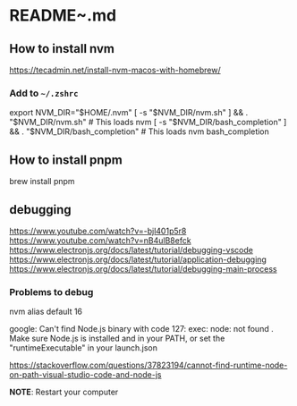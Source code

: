 # README~.md

## How to install nvm

https://tecadmin.net/install-nvm-macos-with-homebrew/

### Add to `~/.zshrc`

export NVM_DIR="$HOME/.nvm"
[ -s "$NVM_DIR/nvm.sh" ] && \. "$NVM_DIR/nvm.sh"  # This loads nvm
[ -s "$NVM_DIR/bash_completion" ] && \. "$NVM_DIR/bash_completion"  # This loads nvm bash_completion

## How to install pnpm

brew install pnpm

## debugging

https://www.youtube.com/watch?v=-bjl401p5r8
https://www.youtube.com/watch?v=nB4ulB8efck
https://www.electronjs.org/docs/latest/tutorial/debugging-vscode
https://www.electronjs.org/docs/latest/tutorial/application-debugging
https://www.electronjs.org/docs/latest/tutorial/debugging-main-process


### Problems to debug

nvm alias default 16

google: Can't find Node.js binary with code 127: exec: node: not found . Make sure Node.js is installed and in your PATH, or set the "runtimeExecutable" in your launch.json

https://stackoverflow.com/questions/37823194/cannot-find-runtime-node-on-path-visual-studio-code-and-node-js

**NOTE**: Restart your computer